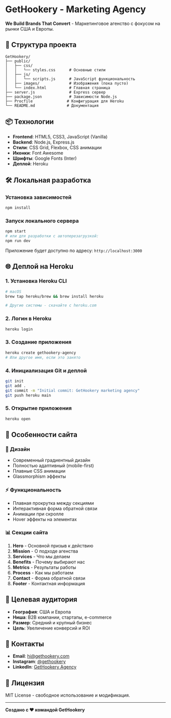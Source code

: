 # GetHookery - Marketing Agency

**We Build Brands That Convert** - Маркетинговое агенство с фокусом на рынки США и Европы.

## 🚀 Структура проекта

```
GetHookery/
├── public/
│   ├── css/
│   │   └── styles.css      # Основные стили
│   ├── js/
│   │   └── scripts.js      # JavaScript функциональность
│   ├── images/             # Изображения (пока пусто)
│   └── index.html          # Главная страница
├── server.js               # Express сервер
├── package.json            # Зависимости Node.js
├── Procfile               # Конфигурация для Heroku
└── README.md              # Документация
```

## 📦 Технологии

- **Frontend**: HTML5, CSS3, JavaScript (Vanilla)
- **Backend**: Node.js, Express.js
- **Стили**: CSS Grid, Flexbox, CSS анимации
- **Иконки**: Font Awesome
- **Шрифты**: Google Fonts (Inter)
- **Деплой**: Heroku

## 🛠 Локальная разработка

### Установка зависимостей
```bash
npm install
```

### Запуск локального сервера
```bash
npm start
# или для разработки с автоперезагрузкой:
npm run dev
```

Приложение будет доступно по адресу: `http://localhost:3000`

## 🌐 Деплой на Heroku

### 1. Установка Heroku CLI
```bash
# macOS
brew tap heroku/brew && brew install heroku

# Другие системы - скачайте с heroku.com
```

### 2. Логин в Heroku
```bash
heroku login
```

### 3. Создание приложения
```bash
heroku create gethookery-agency
# Или другое имя, если это занято
```

### 4. Инициализация Git и деплой
```bash
git init
git add .
git commit -m "Initial commit: GetHookery marketing agency"
git push heroku main
```

### 5. Открытие приложения
```bash
heroku open
```

## 📱 Особенности сайта

### 🎨 Дизайн
- Современный градиентный дизайн
- Полностью адаптивный (mobile-first)
- Плавные CSS анимации
- Glassmorphism эффекты

### ⚡ Функциональность
- Плавная прокрутка между секциями
- Интерактивная форма обратной связи
- Анимации при скролле
- Hover эффекты на элементах

### 📊 Секции сайта
1. **Hero** - Основной призыв к действию
2. **Mission** - О подходе агенства
3. **Services** - Что мы делаем
4. **Benefits** - Почему выбирают нас
5. **Metrics** - Результаты работы
6. **Process** - Как мы работаем
7. **Contact** - Форма обратной связи
8. **Footer** - Контактная информация

## 🎯 Целевая аудитория

- **География**: США и Европа
- **Ниша**: B2B компании, стартапы, e-commerce
- **Размер**: Средний и крупный бизнес
- **Цель**: Увеличение конверсий и ROI

## 📧 Контакты

- **Email**: hi@gethookery.com
- **Instagram**: [@gethookery](https://instagram.com/gethookery)
- **LinkedIn**: [GetHookery Agency](https://linkedin.com/company/gethookery)

## 📝 Лицензия

MIT License - свободное использование и модификация.

---

**Создано с ❤️ командой GetHookery** 